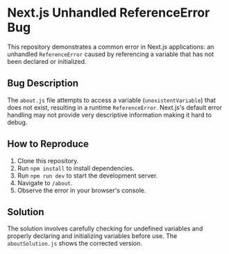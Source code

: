 # Next.js Unhandled ReferenceError Bug

This repository demonstrates a common error in Next.js applications: an unhandled `ReferenceError` caused by referencing a variable that has not been declared or initialized.

## Bug Description

The `about.js` file attempts to access a variable (`unexistentVariable`) that does not exist, resulting in a runtime `ReferenceError`.  Next.js's default error handling may not provide very descriptive information making it hard to debug.

## How to Reproduce

1. Clone this repository.
2. Run `npm install` to install dependencies.
3. Run `npm run dev` to start the development server.
4. Navigate to `/about`.
5. Observe the error in your browser's console.

## Solution

The solution involves carefully checking for undefined variables and properly declaring and initializing variables before use. The `aboutSolution.js` shows the corrected version.